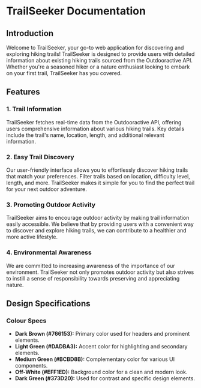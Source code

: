 # TrailSeeker Documentation

## Introduction

Welcome to TrailSeeker, your go-to web application for discovering and exploring hiking trails! TrailSeeker is designed to provide users with detailed information about existing hiking trails sourced from the Outdooractive API. Whether you're a seasoned hiker or a nature enthusiast looking to embark on your first trail, TrailSeeker has you covered.

## Features

### 1. Trail Information

TrailSeeker fetches real-time data from the Outdooractive API, offering users comprehensive information about various hiking trails. Key details include the trail's name, location, length, and additional relevant information.

### 2. Easy Trail Discovery

Our user-friendly interface allows you to effortlessly discover hiking trails that match your preferences. Filter trails based on location, difficulty level, length, and more. TrailSeeker makes it simple for you to find the perfect trail for your next outdoor adventure.

### 3. Promoting Outdoor Activity

TrailSeeker aims to encourage outdoor activity by making trail information easily accessible. We believe that by providing users with a convenient way to discover and explore hiking trails, we can contribute to a healthier and more active lifestyle.

### 4. Environmental Awareness

We are committed to increasing awareness of the importance of our environment. TrailSeeker not only promotes outdoor activity but also strives to instill a sense of responsibility towards preserving and appreciating nature.

## Design Specifications

### Colour Specs

- **Dark Brown (#766153):** Primary color used for headers and prominent elements.
- **Light Green (#DADBA3):** Accent color for highlighting and secondary elements.
- **Medium Green (#BCBD8B):** Complementary color for various UI components.
- **Off-White (#EFF1ED):** Background color for a clean and modern look.
- **Dark Green (#373D20):** Used for contrast and specific design elements.